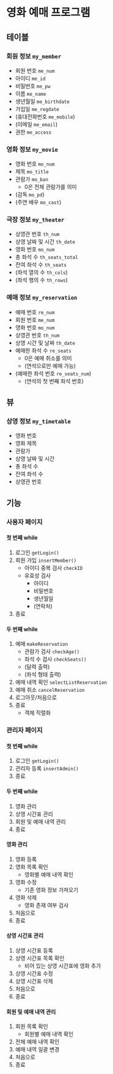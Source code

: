 # 영화 예매 프로그램

## 테이블

### 회원 정보 `my_member`

- 회원 번호 `me_num`
- 아이디 `me_id`
- 비밀번호 `me_pw`
- 이름 `me_name`
- 생년월일 `me_birthdate`
- 가입일 `me_regdate`
- (휴대전화번호 `me_mobile`)
- (이메일 `me_email`)
- 권한 `me_access`

### 영화 정보 `my_movie`

- 영화 번호 `mo_num`
- 제목 `mo_title`
- 관람가 `mo_ban`
	+ 0은 전체 관람가를 의미
- (감독 `mo_pd`)
- (주연 배우 `mo_cast`)

### 극장 정보 `my_theater`

- 상영관 번호 `th_num`
- 상영 날짜 및 시간 `th_date`
- 영화 번호 `mo_num`
- 총 좌석 수 `th_seats_total`
- 잔여 좌석 수 `th_seats`
- (좌석 열의 수 `th_cols`)
- (좌석 행의 수 `th_rows`)

### 예매 정보 `my_reservation`

- 예매 번호 `re_num`
- 회원 번호 `me_num`
- 영화 번호 `mo_num`
- 상영관 번호 `th_num`
- 상영 시간 및 날짜 `th_date`
- 예매한 좌석 수 `re_seats`
	+ 0은 예매 취소를 의미
	+ (연석으로만 예매 가능)
- (예매한 좌석 번호 `re_seats_num`)
	+ (연석의 첫 번째 좌석 번호)

## 뷰

### 상영 정보 `my_timetable`

- 영화 번호
- 영화 제목
- 관람가
- 상영 날짜 및 시간
- 총 좌석 수
- 잔여 좌석 수
- 상영관 번호

## 기능

### 사용자 페이지

#### 첫 번째 while

1. 로그인 `getLogin()`
2. 회원 가입 `insertMember()`
	- 아이디 중복 검사 `checkID`
	- 유효성 검사
		+ 아이디
		+ 비밀번호
		+ 생년월일
		+ (연락처)
9. 종료

#### 두 번째 while

1. 예매 `makeReservation`
	- 관람가 검사 `checkAge()`
	- 좌석 수 검사 `checkSeats()`
	- (달력 출력)
	- (좌석 형태 출력)
2. 예매 내역 확인 `selectListReservation`
3. 예매 취소 `cancelReservation`
0. 로그아웃/처음으로
9. 종료
	- 객체 직렬화

### 관리자 페이지

#### 첫 번째 while

1. 로그인 `getLogin()`
2. 관리자 등록 `insertAdmin()`
9. 종료

#### 두 번째 while

1. 영화 관리
2. 상영 시간표 관리
3. 회원 및 예매 내역 관리
9. 종료

#### 영화 관리

1. 영화 등록
2. 영화 목록 확인
	- 영화별 예매 내역 확인
3. 영화 수정
	- 기존 영화 정보 가져오기
4. 영화 삭제
	- 영화 존재 여부 검사
0. 처음으로
9. 종료

#### 상영 시간표 관리

1. 상영 시간표 등록
2. 상영 시간표 목록 확인
	- 비어 있는 상영 시간표에 영화 추가
3. 상영 시간표 수정
4. 상영 시간표 삭제
0. 처음으로
9. 종료

#### 회원 및 예매 내역 관리

1. 회원 목록 확인
	- 회원별 예매 내역 확인
2. 전체 예매 내역 확인
3. 예매 내역 일괄 변경
0. 처음으로
9. 종료
